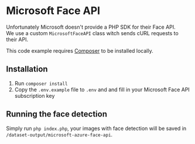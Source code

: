 # Microsoft Face API
Unfortunately Microsoft doesn't provide a PHP SDK for their Face API.  
We use a custom `MicrosoftFaceAPI` class witch sends cURL requests to their API.
 
This code example requires [Composer](https://getcomposer.org/) to be installed locally.

## Installation
1. Run `composer install`
2. Copy the `.env.example` file to `.env` and and fill in your Microsoft Face API subscription key

## Running the face detection
Simply run `php index.php`, your images with face detection will be saved in `/dataset-output/microsoft-azure-face-api`.
